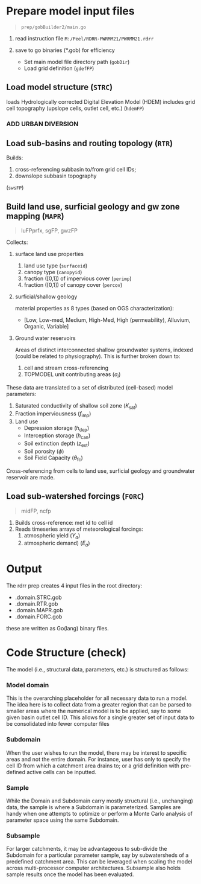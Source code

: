 


# Prepare model input files
> `prep/gobBuilder2/main.go`

1. read instruction file `M:/Peel/RDRR-PWRMM21/PWRMM21.rdrr`

1. save to go binaries (*.gob) for efficiency
    - Set main model file directory path (`gobDir`)
    - Load grid definition (`gdefFP`)


## Load model structure (`STRC`)
loads Hydrologically corrected Digital Elevation Model (HDEM) includes grid cell topography (upslope cells, outlet cell, etc.) (`hdemFP`)


### ADD **URBAN DIVERSION**


## Load sub-basins and routing topology (`RTR`)
Builds:
1. cross-referencing subbasin to/from grid cell IDs; 
1. downslope subbasin topography

(`swsFP`)

## Build land use, surficial geology and gw zone mapping (`MAPR`)
> luFPprfx, sgFP, gwzFP

Collects:
1. surface land use properties
    1. land use type (`surfaceid`)
    1. canopy type (`canopyid`)
    1. fraction ([0,1]) of impervious cover (`perimp`)
    1. fraction ([0,1]) of canopy cover (`percov`)

1. surficial/shallow geology

    material properties as 8 types (based on OGS characterization): 
    - [Low, Low-med, Medium, High-Med, High (permeability), Alluvium, Organic, Variable]

1. Ground water reservoirs

    Areas of distinct interconnected shallow groundwater systems, indexed (could be related to physiography). This is further broken down to:

    1. cell and stream cross-referencing
    1. TOPMODEL unit contributing areas $(a_i)$




These data are translated to a set of distributed (cell-based) model parameters:
1. Saturated conductivity of shallow soil zone $(K_\text{sat})$ 
1. Fraction imperviousness $(f_\text{imp})$
1. Land use
    - Depression storage $(h_\text{dep})$
    - Interception storage $(h_\text{can})$
    - Soil extinction depth $(z_\text{ext})$
    - Soil porosity $(\phi)$
    - Soil Field Capacity $(\theta_\text{fc})$


Cross-referencing from cells to land use, surficial geology and groundwater reservoir are made.



## Load sub-watershed forcings (`FORC`)
> midFP, ncfp

1. Builds cross-reference: met id to cell id
1. Reads timeseries arrays of meteorological forcings:
    1. atmospheric yield $(Y_a)$
    1. atmospheric demand) $(E_a)$



# Output

The rdrr prep creates 4 input files in the root directory:
- .domain.STRC.gob
- .domain.RTR.gob
- .domain.MAPR.gob
- .domain.FORC.gob

these are written as Go(lang) binary files.





# Code Structure (check)

The model (i.e., structural data, parameters, etc.) is structured as follows:

### Model domain
This is the overarching placeholder for all necessary data to run a model. The idea here is to collect data from a greater region that can be parsed to smaller areas where the numerical model is to be applied, say to some given basin outlet cell ID. This allows for a single greater set of input data to be consolidated into fewer computer files

### Subdomain
When the user wishes to run the model, there may be interest to specific areas and not the entire domain. For instance, user has only to specify the cell ID from which a catchment area drains to; or a grid definition with pre-defined active cells can be inputted.

### Sample
While the Domain and Subdomain carry mostly structural (i.e., unchanging) data, the sample is where a Subdomain is parameterized. Samples are handy when one attempts to optimize or perform a Monte Carlo analysis of parameter space using the same Subdomain.

### Subsample
For larger catchments, it may be advantageous to sub-divide the Subdomain for a particular parameter sample, say by subwatersheds of a predefined catchment area. This can be leveraged when scaling the model across multi-processor computer architectures. Subsample also holds sample results once the model has been evaluated.